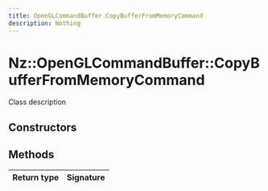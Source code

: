 ```yaml
---
title: OpenGLCommandBuffer.CopyBufferFromMemoryCommand
description: Nothing
---
```


# Nz::OpenGLCommandBuffer::CopyBufferFromMemoryCommand

Class description

## Constructors


## Methods

| Return type | Signature |
| ----------- | --------- |
